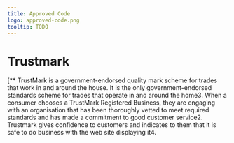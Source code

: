 ```yaml
---
title: Approved Code
logo: approved-code.png
tooltip: TODO
---
```


# Trustmark

[** TrustMark is a government-endorsed quality mark scheme for trades that work in and around the house. It is the only government-endorsed standards scheme for trades that operate in and around the home3. When a consumer chooses a TrustMark Registered Business, they are engaging with an organisation that has been thoroughly vetted to meet required standards and has made a commitment to good customer service2. Trustmark gives confidence to customers and indicates to them that it is safe to do business with the web site displaying it4. 
